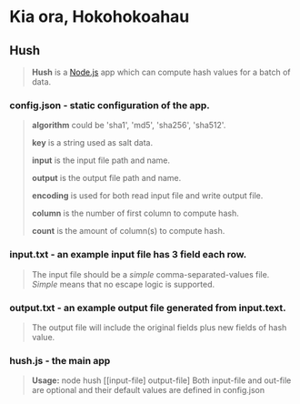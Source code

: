 # Kia ora, Hokohokoahau
## Hush 
> **Hush** is a <a href="https://nodejs.org/">Node.js</a> app which can compute hash values for a batch of data.
### **config.json** - static configuration of the app.
> **algorithm** could be 'sha1', 'md5', 'sha256', 'sha512'.
>
> **key** is a string used as salt data.
>
> **input** is the input file path and name.
>
> **output** is the output file path and name.
>
> **encoding** is used for both read input file and write output file.
>
> **column** is the number of first column to compute hash.
>
> **count** is the amount of column(s) to compute hash.
>
### **input.txt** - an example input file has 3 field each row.
> The input file should be a *simple* comma-separated-values file. *Simple* means that no escape logic is supported.
>
### **output.txt** - an example output file generated from **input.text**.
> The output file will include the original fields plus new fields of hash value.
>
### **hush.js** - the main app
> **Usage:** node hush [[input-file] output-file]
> Both input-file and out-file are optional and their default values are defined in config.json
